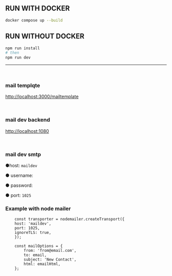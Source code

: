 
## RUN WITH DOCKER
```bash
docker compose up --build
```

## RUN WITHOUT DOCKER
```bash
npm run install
# then
npm run dev
```
<hr>
<br>
<h3>mail templqte</h3>

[http://localhost:3000/mailtemplate](http://localhost:3000) 

<br/>
<h3>mail dev backend</h3>

[http://localhost:1080](http://localhost:1080)

<br/>
<h3>mail dev smtp</h3>

●host: `maildev`

● username:

● password:

● port: `1025`

### Example with node mailer

```
    const transporter = nodemailer.createTransport({
    host: 'maildev',
    port: 1025,
    ignoreTLS: true,
    });
    
    const mailOptions = {
        from: 'from@email.com',
        to: email,
        subject: 'New Contact',
        html: emailHtml,
    };
```


